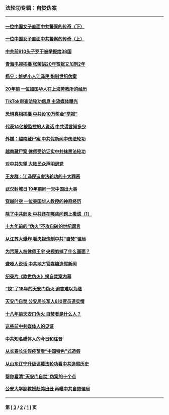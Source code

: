 ### 法轮功专辑：自焚伪案
---
#### [一位中国女子直面中共警察的传奇（下）](../../pages/nf5562/n12989706.md?06040430) 
#### [一位中国女子直面中共警察的传奇（上）](../../pages/nf5562/n12985072.md?06040430) 
#### [中共前610头子罗干被举报给38国](../../pages/nf5562/n12975419.md?06040430) 
#### [青海电视插播 张荣娟20年冤狱又加刑2年](../../pages/nf5562/n12738166.md?06040430) 
#### [杨宁：嫉妒小人江泽民 炮制世纪伪案](../../pages/nf5562/n12724108.md?06040430) 
#### [20年前 一位加国华人在上海劳教所的经历](../../pages/nf5562/n12707932.md?06040430) 
#### [TikTok审查法轮功信息 主流媒体曝光](../../pages/nf5562/n12362336.md?06040430) 
#### [恐惧真相插播 中共设10万奖金“举报”](../../pages/nf5562/n12306396.md?06040430) 
#### [代表14亿被监控的人说话 中共谎言知多少](../../pages/nf5562/n12297484.md?06040430) 
#### [外媒：越南藏尸案 中共假新闻中伤法轮功](../../pages/nf5562/n12264411.md?06040430) 
#### [越南藏尸案 律师受访证实中共抹黑法轮功](../../pages/nf5562/n12261878.md?06040430) 
#### [对中共失望 大陆民众声明退党](../../pages/nf5562/n12187315.md?06040430) 
#### [王友群：江泽民迫害法轮功的十大罪恶](../../pages/nf5562/n12169074.md?06040430) 
#### [武汉封城日 19年前同一天中国出大事](../../pages/nf5562/n12150901.md?06040430) 
#### [穿越时空  一位美国华人教授的神奇经历](../../pages/nf5562/n12097460.md?06040430) 
#### [除了中共肺炎 中共还在哪些问题上撒谎（1）](../../pages/nf5562/n11955770.md?06040430) 
#### [十九年前的“伪火”不攻自破的世纪谎言](../../pages/nf5562/n11813238.md?06040430) 
#### [从江苏大爆炸 看央视炮制中共“自焚”骗局](../../pages/nf5562/n11140275.md?06040430) 
#### [为污蔑人权律师王宇 央视剪掉了什么画面？](../../pages/nf5562/n11130142.md?06040430) 
#### [聋哑人说话 中共地方官媒编造假新闻](../../pages/nf5562/n11006067.md?06040430) 
#### [纪录片《欺世伪火》揭自焚案内幕](../../pages/nf5562/n11002664.md?06040430) 
#### [“烧”了18年的天安门伪火 迫害难以为继](../../pages/nf5562/n10996660.md?06040430) 
#### [天安门自焚 公安局长军人610官员道实情](../../pages/nf5562/n10997098.md?06040430) 
#### [十八年前天安门伪火 自焚者是什么人？](../../pages/nf5562/n10996556.md?06040430) 
#### [这些前中共媒体人的见证](../../pages/nf5562/n10845276.md?06040430) 
#### [中共知名媒体人的今日和往昔](../../pages/nf5562/n10843569.md?06040430) 
#### [从长春长生假疫苗看“中国特色”式造假](../../pages/nf5562/n10684053.md?06040430) 
#### [从山东辽宁升级诬蔑法轮功看中共造假历史](../../pages/nf5562/n10668272.md?06040430) 
#### [帮你看清“天安门自焚”伪案的十个点](../../pages/nf5562/n10554707.md?06040430) 
#### [公安大学副教授赴美出丑 再曝中共自焚骗局](../../pages/nf5562/n10558434.md?06040430) 

---
#### 第 [ [3](./3.md?06040430) / [2](./2.md?06040430) / [1](./1.md?06040430) ] 页
